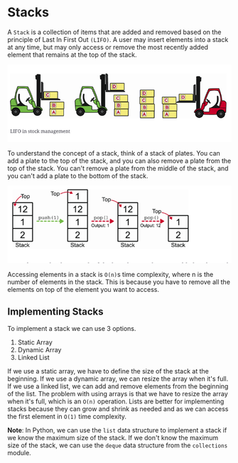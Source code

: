 # Stacks

A `Stack` is a collection of items that are added and removed based on the principle of Last In First Out `(LIFO)`. A user may insert elements into a stack at any time, but may only access or remove the most recently added element that remains at the top of the stack.

![alt text](image.png)

To understand the concept of a stack, think of a stack of plates. You can add a plate to the top of the stack, and you can also remove a plate from the top of the stack. You can't remove a plate from the middle of the stack, and you can't add a plate to the bottom of the stack.

![alt text](image-1.png)

Accessing elements in a stack is `O(n)`s time complexity, where n is the number of elements in the stack. This is because you have to remove all the elements on top of the element you want to access.

## Implementing Stacks

To implement a stack we can use 3 options.

1. Static Array
2. Dynamic Array
3. Linked List

If we use a static array, we have to define the size of the stack at the beginning. If we use a dynamic array, we can resize the array when it's full. If we use a linked list, we can add and remove elements from the beginning of the list.
The problem with using arrays is that we have to resize the array when it's full, which is an `O(n)` operation.
Lists are better for implementing stacks because they can grow and shrink as needed and as we can access the first element in `O(1)` time complexity.

**Note**: In Python, we can use the `list` data structure to implement a stack if we know the maximum size of the stack. If we don't know the maximum size of the stack, we can use the `deque` data structure from the `collections` module.
